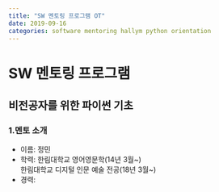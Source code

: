 ```yaml
---
title: "SW 멘토링 프로그램 OT"
date: 2019-09-16
categories: software mentoring hallym python orientation
---
```

# SW 멘토링 프로그램

## 비전공자를 위한 파이썬 기초

### 1.멘토 소개
- 이름: 정민
- 학력: 한림대학교 영어영문학(14년 3월~) <br> 한림대학교 디지털 인문 예술 전공(18년 3월~)
- 경력: 
